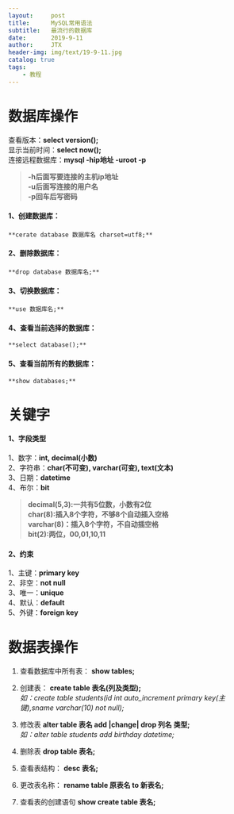 ```yaml
---
layout:     post                    
title:      MySQL常用语法                     
subtitle:   最流行的数据库               
date:       2019-9-11               
author:     JTX                      
header-img: img/text/19-9-11.jpg   
catalog: true                        
tags:                                
    - 教程
---
```


# 数据库操作

查看版本：**select version();**<br/>
显示当前时间：**select now();**<br/>
连接远程数据库：**mysql -hip地址 -uroot -p**
> **-h后面写要连接的主机ip地址**<br/>
> **-u后面写连接的用户名**<br/>
> **-p回车后写密码**

#### 1、创建数据库：
    **cerate database 数据库名 charset=utf8;**

#### 2、删除数据库：
    **drop database 数据库名;**

#### 3、切换数据库：
    **use 数据库名;**

#### 4、查看当前选择的数据库：
    **select database();**

#### 5、查看当前所有的数据库：
    **show databases;**

# 关键字

#### 1、字段类型
1、数字：**int, decimal(小数)**<br/>
2、字符串：**char(不可变), varchar(可变), text(文本)**<br/>
3、日期：**datetime**<br/>
4、布尔：**bit**

> **decimal(5,3):一共有5位数，小数有2位**<br/>
> **char(8):插入8个字符，不够8个自动插入空格**<br/>
> **varchar(8)：插入8个字符，不自动插空格**<br/>
> **bit(2):两位，00,01,10,11**

#### 2、约束
1、主键：**primary key**<br/>
2、非空：**not null**<br/>
3、唯一：**unique**<br/>
4、默认：**default**<br/>
5、外键：**foreign key**

# 数据表操作

1. 查看数据库中所有表：
    **show tables;**

2. 创建表：
    **create table 表名(列及类型);**<br/>
    *如：create table students(id int auto_increment primary key(主键),sname varchar(10) not null);*

3. 修改表
    **alter table 表名 add |change| drop 列名 类型;**<br/>
    *如：alter table students add birthday datetime;*

4. 删除表
    **drop table 表名;**

5. 查看表结构：
    **desc 表名;**

6. 更改表名称：
    **rename table 原表名 to 新表名;**

7. 查看表的创建语句
    **show create table 表名;**

